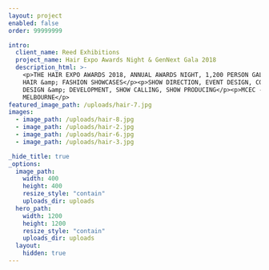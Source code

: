 ```yaml
---
layout: project
enabled: false
order: 99999999

intro:
  client_name: Reed Exhibitions
  project_name: Hair Expo Awards Night & GenNext Gala 2018
  description_html: >-
    <p>THE HAIR EXPO AWARDS 2018, ANNUAL AWARDS NIGHT, 1,200 PERSON GALA DINNER,
    HAIR &amp; FASHION SHOWCASES</p><p>SHOW DIRECTION, EVENT DESIGN, CONCEPT
    DESIGN &amp; DEVELOPMENT, SHOW CALLING, SHOW PRODUCING</p><p>MCEC -
    MELBOURNE</p>
featured_image_path: /uploads/hair-7.jpg
images:
  - image_path: /uploads/hair-8.jpg
  - image_path: /uploads/hair-2.jpg
  - image_path: /uploads/hair-6.jpg
  - image_path: /uploads/hair-3.jpg

_hide_title: true
_options:
  image_path:
    width: 400
    height: 400
    resize_style: "contain"
    uploads_dir: uploads
  hero_path:
    width: 1200
    height: 1200
    resize_style: "contain"
    uploads_dir: uploads
  layout:
    hidden: true
---
```


